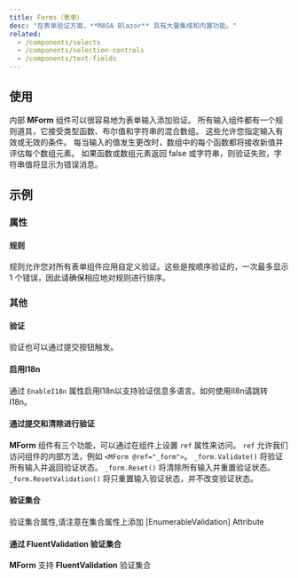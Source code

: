 ```yaml
---
title: Forms（表单）
desc: "在表单验证方面，**MASA Blazor** 具有大量集成和内置功能。"
related:
  - /components/selects
  - /components/selection-controls
  - /components/text-fields
---
```


## 使用

内部 **MForm** 组件可以很容易地为表单输入添加验证。 所有输入组件都有一个规则道具，它接受类型函数、布尔值和字符串的混合数组。 这些允许您指定输入有效或无效的条件。 每当输入的值发生更改时，数组中的每个函数都将接收新值并评估每个数组元素。 如果函数或数组元素返回 false 或字符串，则验证失败，字符串值将显示为错误消息。

<forms-usage></forms-usage>

## 示例

### 属性

#### 规则

规则允许您对所有表单组件应用自定义验证。这些是按顺序验证的，一次最多显示 1 个错误，因此请确保相应地对规则进行排序。

<masa-example file="Examples.forms.Rules"></masa-example>

### 其他

#### 验证

验证也可以通过提交按钮触发。

<masa-example file="Examples.forms.Validation"></masa-example>

#### 启用I18n

通过 `EnableI18n` 属性启用I18n以支持验证信息多语言。如何使用II8n请跳转I18n。

<masa-example file="Examples.forms.EnableI18n"></masa-example>

#### 通过提交和清除进行验证

**MForm** 组件有三个功能，可以通过在组件上设置 `ref` 属性来访问。 `ref` 允许我们访问组件的内部方法，例如 `<MForm @ref="_form">`。 `_form.Validate()` 将验证所有输入并返回验证状态。 `_form.Reset()` 将清除所有输入并重置验证状态。 `_form.ResetValidation()` 将只重置输入验证状态，并不改变验证状态。

<masa-example file="Examples.forms.ValidationWithSubmitAndClear"></masa-example>

#### 验证集合

验证集合属性,请注意在集合属性上添加 [EnumerableValidation] Attribute

<masa-example file="Examples.forms.ValidationEnumerable"></masa-example>

#### 通过 **FluentValidation** 验证集合

**MForm** 支持 **FluentValidation** 验证集合

<masa-example file="Examples.forms.ValidationEnumerableWithFluentValidation"></masa-example>

